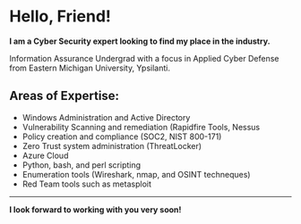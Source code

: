 # Hello, Friend!

**I am a Cyber Security expert looking to find my place in the industry.** 

Information Assurance Undergrad with a focus in Applied Cyber Defense from Eastern Michigan University, Ypsilanti. 

## Areas of Expertise:
- Windows Administration and Active Directory
- Vulnerability Scanning and remediation (Rapidfire Tools, Nessus
- Policy creation and compliance (SOC2, NIST 800-171)
- Zero Trust system administration (ThreatLocker)
- Azure Cloud
- Python, bash, and perl scripting
- Enumeration tools (Wireshark, nmap, and OSINT techneques)
- Red Team tools such as metasploit

---
**I look forward to working with you very soon!**


<!--
**HoldenDeHaan/HoldenDeHaan** is a ✨ _special_ ✨ repository because its `README.md` (this file) appears on your GitHub profile.

Here are some ideas to get you started:

- 🔭 I’m currently working on ...
- 🌱 I’m currently learning ...
- 👯 I’m looking to collaborate on ...
- 🤔 I’m looking for help with ...
- 💬 Ask me about ...
- 📫 How to reach me: ...
- 😄 Pronouns: ...
- ⚡ Fun fact: ...
-->
